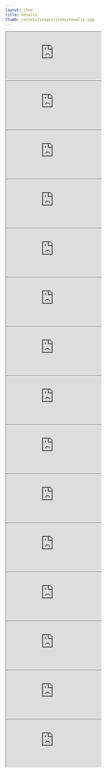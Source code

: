 ```yaml
---
layout: item
title: Venalis
thumb: /assets/images/items/venalis.jpg
---
```

<iframe src="http://magic-items.herokuapp.com/item/embed/hk622bd"></iframe>
<iframe src="http://magic-items.herokuapp.com/item/embed/7w3hzfh"></iframe>
<iframe src="http://magic-items.herokuapp.com/item/embed/dq2x5x4"></iframe>
<iframe src="http://magic-items.herokuapp.com/item/embed/jm5v72x"></iframe>
<iframe src="http://magic-items.herokuapp.com/item/embed/2wbmuit"></iframe>

<iframe src="http://magic-items.herokuapp.com/item/embed/czjqcs5"></iframe>
<iframe src="http://magic-items.herokuapp.com/item/embed/vn52vsy"></iframe>
<iframe src="http://magic-items.herokuapp.com/item/embed/3m6q3td"></iframe>
<iframe src="http://magic-items.herokuapp.com/item/embed/t5d3anp"></iframe>
<iframe src="http://magic-items.herokuapp.com/item/embed/uiqonx2"></iframe>

<iframe src="http://magic-items.herokuapp.com/item/embed/aqbg4fv"></iframe>
<iframe src="http://magic-items.herokuapp.com/item/embed/45d7bv3"></iframe>
<iframe src="http://magic-items.herokuapp.com/item/embed/mcadkui"></iframe>
<iframe src="http://magic-items.herokuapp.com/item/embed/75gsamm"></iframe>
<iframe src="http://magic-items.herokuapp.com/item/embed/feisyfz"></iframe>
